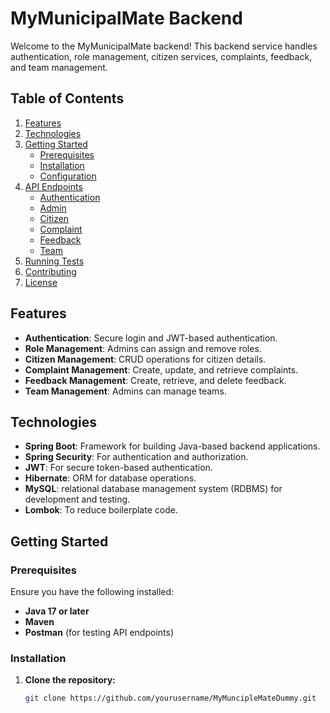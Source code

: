 # MyMunicipalMate Backend

Welcome to the MyMunicipalMate backend! This backend service handles authentication, role management, citizen services, complaints, feedback, and team management.

## Table of Contents

1. [Features](#features)
2. [Technologies](#technologies)
3. [Getting Started](#getting-started)
   - [Prerequisites](#prerequisites)
   - [Installation](#installation)
   - [Configuration](#configuration)
4. [API Endpoints](#api-endpoints)
   - [Authentication](#authentication)
   - [Admin](#admin)
   - [Citizen](#citizen)
   - [Complaint](#complaint)
   - [Feedback](#feedback)
   - [Team](#team)
5. [Running Tests](#running-tests)
6. [Contributing](#contributing)
7. [License](#license)

## Features

- **Authentication**: Secure login and JWT-based authentication.
- **Role Management**: Admins can assign and remove roles.
- **Citizen Management**: CRUD operations for citizen details.
- **Complaint Management**: Create, update, and retrieve complaints.
- **Feedback Management**: Create, retrieve, and delete feedback.
- **Team Management**: Admins can manage teams.

## Technologies

- **Spring Boot**: Framework for building Java-based backend applications.
- **Spring Security**: For authentication and authorization.
- **JWT**: For secure token-based authentication.
- **Hibernate**: ORM for database operations.
- **MySQL**: relational database management system (RDBMS) for development and testing.
- **Lombok**: To reduce boilerplate code.

## Getting Started

### Prerequisites

Ensure you have the following installed:

- **Java 17 or later**
- **Maven**
- **Postman** (for testing API endpoints)

### Installation

1. **Clone the repository:**

   ```bash
   git clone https://github.com/yourusername/MyMuncipleMateDummy.git
